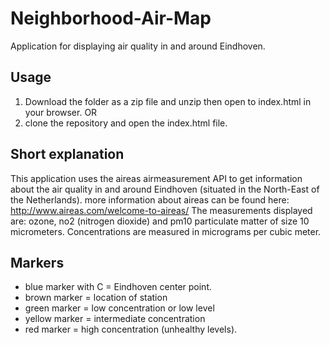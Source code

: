 
# Neighborhood-Air-Map
Application for displaying air quality in and around Eindhoven.
## Usage
1. Download the folder as a zip file and unzip then open to index.html in your browser.
   OR
2. clone the repository and open the index.html file.
## Short explanation
This application uses the aireas airmeasurement API to get information
about the air quality in and around Eindhoven (situated in the North-East of the Netherlands).
more information about aireas can be found here: http://www.aireas.com/welcome-to-aireas/
The measurements displayed are: ozone, no2 (nitrogen dioxide) and pm10 particulate matter
of size 10 micrometers. Concentrations are measured in micrograms per cubic meter.
## Markers
- blue marker with C = Eindhoven center point.
- brown marker = location of station
- green marker = low concentration or low level
- yellow marker = intermediate concentration
- red marker = high concentration (unhealthy levels).

